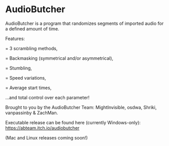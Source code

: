 # AudioButcher
AudioButcher is a program that randomizes segments of imported audio for a defined amount of time.

Features: 

= 3 scrambling methods,

= Backmasking (symmetrical and/or asymmetrical),

= Stumbling,

= Speed variations,

= Average start times,

...and total control over each parameter!


Brought to you by the AudioButcher Team: MightInvisible, osdwa, Shriki, vanpassinby & ZachMan.

Executable release can be found here (currently Windows-only): https://abteam.itch.io/audiobutcher


(Mac and Linux releases coming soon!)
